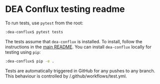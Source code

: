# DEA Conflux testing readme

To run tests, use `pytest` from the root:

```bash
:dea-conflux$ pytest tests
```

The tests assume that `dea-conflux` is installed. To install, follow the instructions in the [main README](../README.md). You can install `dea-conflux` locally for testing using `pip`:

```bash
:dea-conflux$ pip -e .
```

Tests are automatically triggered in GitHub for any pushes to any branch. This behaviour is controlled by /.github/workflows/test.yml.
